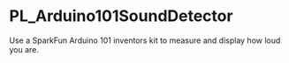 # PL_Arduino101SoundDetector
Use a SparkFun Arduino 101 inventors kit to measure and display how loud you are.
